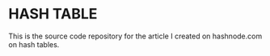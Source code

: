# HASH TABLE
This is the source code repository for the article I created on hashnode.com on hash tables.